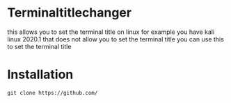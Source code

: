 # Terminaltitlechanger
this allows you to set the terminal title on linux for example
you have kali linux 2020.1 that does not allow you to set the terminal title
you can use this to set the terminal title

# Installation
```
git clone https://github.com/

```
